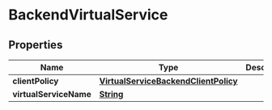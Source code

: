 

# BackendVirtualService


## Properties

| Name | Type | Description | Notes |
|------------ | ------------- | ------------- | -------------|
|**clientPolicy** | [**VirtualServiceBackendClientPolicy**](VirtualServiceBackendClientPolicy.md) |  |  [optional] |
|**virtualServiceName** | [**String**](String.md) |  |  |



